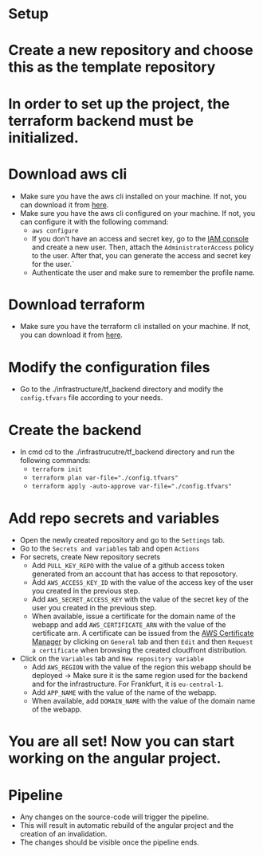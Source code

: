 # Setup

# Create a new repository and choose this as the template repository

# In order to set up the project, the terraform backend must be initialized.

# Download aws cli
- Make sure you have the aws cli installed on your machine. If not, you can download it from [here](https://docs.aws.amazon.com/cli/latest/userguide/install-cliv2.html).
- Make sure you have the aws cli configured on your machine. If not, you can configure it with the following command:
  - `aws configure`
  - If you don't have an access and secret key, go to the [IAM console](https://console.aws.amazon.com/iam/home?region=us-east-1#/users) and create a new user. Then, attach the `AdministratorAccess` policy to the user. After that, you can generate the access and secret key for the user.`
  - Authenticate the user and make sure to remember the profile name.

# Download terraform
- Make sure you have the terraform cli installed on your machine. If not, you can download it from [here](https://www.terraform.io/downloads.html).

# Modify the configuration files
- Go to the ./infrastructure/tf_backend directory and modify the `config.tfvars` file according to your needs.

# Create the backend
- In cmd cd to the ./infrastrucutre/tf_backend directory and run the following commands:
  - `terraform init`
  - `terraform plan var-file="./config.tfvars"`
  - `terraform apply -auto-approve var-file="./config.tfvars"`

# Add repo secrets and variables
- Open the newly created repository and go to the `Settings` tab.
- Go to the `Secrets and variables` tab and open `Actions`
- For secrets, create New repository secrets
  - Add `PULL_KEY_REPO` with the value of a github access token generated from an account that has access to that reposotory.
  - Add `AWS_ACCESS_KEY_ID` with the value of the access key of the user you created in the previous step.
  - Add `AWS_SECRET_ACCESS_KEY` with the value of the secret key of the user you created in the previous step.
  - When available, issue a certificate for the domain name of the webapp and add `AWS_CERTIFICATE_ARN` with the value of the certificate arn. A certificate can be issued from the [AWS Certificate Manager](https://console.aws.amazon.com/acm/home?region=us-east-1#/) by clicking on `General` tab and then `Edit` and then `Request a certificate` when browsing the created cloudfront distribution.
- Click on the `Variables` tab and `New repository variable`
  - Add `AWS_REGION` with the value of the region this webapp should be deployed -> Make sure it is the same region used for the backend and for the infrastructure. For Frankfurt, it is `eu-central-1`.
  - Add `APP_NAME` with the value of the name of the webapp.
  - When available, add `DOMAIN_NAME` with the value of the domain name of the webapp.
  
# You are all set! Now you can start working on the angular project.

# Pipeline
- Any changes on the source-code will trigger the pipeline.
- This will result in automatic rebuild of the angular project and the creation of an invalidation.
- The changes should be visible once the pipeline ends.